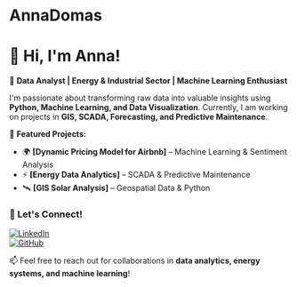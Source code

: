 # AnnaDomas
# 👋 Hi, I'm Anna!  
🚀 **Data Analyst | Energy & Industrial Sector | Machine Learning Enthusiast**  

I'm passionate about transforming raw data into valuable insights using **Python, Machine Learning, and Data Visualization**. Currently, I am working on projects in **GIS, SCADA, Forecasting, and Predictive Maintenance**.  

📌 **Featured Projects:**  
- 🌍 **[Dynamic Pricing Model for Airbnb]** – Machine Learning & Sentiment Analysis  
- ⚡ **[Energy Data Analytics]** – SCADA & Predictive Maintenance  
- 🛰️ **[GIS Solar Analysis]** – Geospatial Data & Python  

### 🔗 Let's Connect!  
[![LinkedIn](https://img.shields.io/badge/LinkedIn-Profile-blue?logo=linkedin)](https://www.linkedin.com/in/AnnaDomas/)  
[![GitHub](https://img.shields.io/badge/GitHub-Portfolio-black?logo=github)](https://github.com/AnyaDom)  

📫 Feel free to reach out for collaborations in **data analytics, energy systems, and machine learning**!
